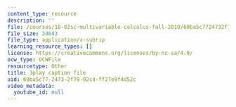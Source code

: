```yaml
---
content_type: resource
description: ''
file: /courses/18-02sc-multivariable-calculus-fall-2010/60ba5c7724732f7992c4ff27e9f4d52c_6S3BJSsc72Q.srt
file_size: 24643
file_type: application/x-subrip
learning_resource_types: []
license: https://creativecommons.org/licenses/by-nc-sa/4.0/
ocw_type: OCWFile
resourcetype: Other
title: 3play caption file
uid: 60ba5c77-2473-2f79-92c4-ff27e9f4d52c
video_metadata:
  youtube_id: null
---
```

